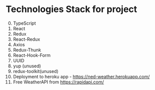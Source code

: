 # Technologies Stack for project
0. TypeScript
1. React
2. Redux
3. React-Redux
4. Axios
5. Redux-Thunk
6. React-Hook-Form
7. UUID
8. yup (unused)
9. redux-toolkit(unused)
10. Deployment to heroku app - https://ned-weather.herokuapp.com/
11. Free WeatherAPI from https://rapidapi.com/
